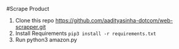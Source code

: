 #Scrape Product
1. Clone this repo https://github.com/aadityasinha-dotcom/web-scrapper.git
2. Install Requirements `pip3 install -r requirements.txt`
3. Run python3 amazon.py
